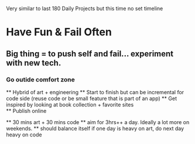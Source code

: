Very similar to last 180 Daily Projects but this time no set timeline

# Have Fun & Fail Often
## Big thing = to push self and fail... experiment with new tech.
### Go outide comfort zone

** Hybrid of art + engineering
** Start to finish but can be incremental for code side (reuse code or be small feature that is part of an app)
** Get inspired by looking at book collection + favorite sites  
** Publish online


** 30 mins art + 30 mins code
** aim for 3hrs++ a day. Ideally a lot more on weekends.
** should balance itself if one day is heavy on art, do next day heavy on code

